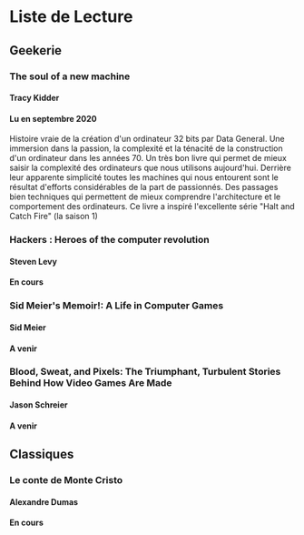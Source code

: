 # Liste de Lecture

## Geekerie

### The soul of a new machine
#### Tracy Kidder
#### Lu en septembre 2020

Histoire vraie de la création d'un ordinateur 32 bits par Data General. Une immersion dans la passion, la complexité et la ténacité de la construction d'un ordinateur dans les années 70. 
Un très bon livre qui permet de mieux saisir la complexité des ordinateurs que nous utilisons aujourd'hui. Derrière leur apparente simplicité toutes les machines qui nous entourent sont le résultat d'efforts considérables de la part de passionnés.
Des passages bien techniques qui permettent de mieux comprendre l'architecture et le comportement des ordinateurs.
Ce livre a inspiré l'excellente série "Halt and Catch Fire" (la saison 1)

### Hackers : Heroes of the computer revolution
#### Steven Levy
#### En cours

### Sid Meier's Memoir!: A Life in Computer Games
#### Sid Meier
#### A venir

### Blood, Sweat, and Pixels: The Triumphant, Turbulent Stories Behind How Video Games Are Made
#### Jason Schreier
#### A venir



## Classiques

### Le conte de Monte Cristo
#### Alexandre Dumas
#### En cours

